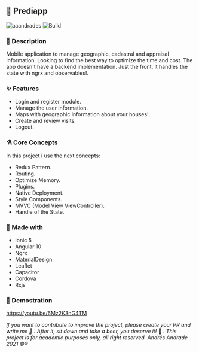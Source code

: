 ## :rocket: Prediapp

![aaandrades](https://img.shields.io/badge/-Frontend-orange)
![Build](https://img.shields.io/badge/-Working-brightgreen)

### :memo: Description
Mobile application to manage geographic, cadastral and appraisal information. Looking to find the best way to optimize the time and cost.
The app doesn't have a backend implementation. Just the front, it handles the state with ngrx and observables!.

### :sparkles: Features
- Login and register module.
- Manage the user information.
- Maps with geographic information about your houses!.
- Create and review visits.
- Logout.

### :alembic: Core Concepts
In this project i use the next concepts:
- Redux Pattern.
- Routing.
- Optimize Memory.
- Plugins.
- Native Deployment.
- Style Components.
- MVVC (Model View ViewController).
- Handle of the State.

### :construction: Made with
- Ionic 5
- Angular 10
- Ngrx
- MaterialDesign 
- Leaflet
- Capacitor
- Cordova
- Rxjs

### :hammer: Demostration

https://youtu.be/6Mz2K3nG4TM

*If you want to contribute to improve the project, please create your PR and write me :speech_balloon: . After it, sit down and take a beer, you deserve it!* :beers: .
*This project is for academic purposes only, all right reserved. Andrés Andrade 2021 :copyright::registered:*

